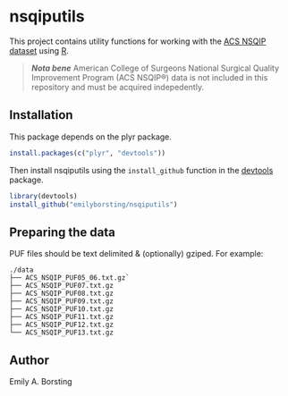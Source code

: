 # nsqiputils

This project contains utility functions for working with the [ACS NSQIP dataset](http://site.acsnsqip.org/about/) using [R](http://www.r-project.org/).

> ***Nota bene*** American College of Surgeons National Surgical Quality Improvement Program (ACS NSQIP®) data is not included in this repository and must be acquired indepedently.

## Installation

This package depends on the plyr package.
```r
install.packages(c("plyr", "devtools"))
```

Then install nsqiputils using the `install_github` function in the
[devtools](https://github.com/hadley/devtools) package.

```r
library(devtools)
install_github("emilyborsting/nsqiputils")
```

## Preparing the data
PUF files should be text delimited & (optionally) gziped. For example:

    ./data
    ├── ACS_NSQIP_PUF05_06.txt.gz`
    ├── ACS_NSQIP_PUF07.txt.gz
    ├── ACS_NSQIP_PUF08.txt.gz
    ├── ACS_NSQIP_PUF09.txt.gz
    ├── ACS_NSQIP_PUF10.txt.gz
    ├── ACS_NSQIP_PUF11.txt.gz
    ├── ACS_NSQIP_PUF12.txt.gz
    └── ACS_NSQIP_PUF13.txt.gz


## Author
Emily A. Borsting

